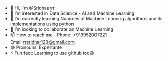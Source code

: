 - 👋 Hi, I’m @Sridhaarrr
- 👀 I’m interested in Data Science - AI and Machine Learning
- 🌱 I’m currently learning Nuances of Machine Learning algorithms and its implementations using python
- 💞️ I’m looking to collaborate on Machine Learning
- 📫 How to reach me - Phone: +919952007221  Email:rrsridhar123@gmail.com
- 😄 Pronouns: Expertante
- ⚡ Fun fact: Learning to use github too😄

<!---
Sridhaarrr/Sridhaarrr is a ✨ special ✨ repository because its `README.md` (this file) appears on your GitHub profile.
You can click the Preview link to take a look at your changes.
--->
